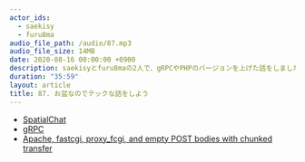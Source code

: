 ```yaml
---
actor_ids:
  - saekisy
  - furu8ma
audio_file_path: /audio/87.mp3
audio_file_size: 14MB
date: 2020-08-16 00:00:00 +0900
description: saekisyとfuru8maの2人で、gRPCやPHPのバージョンを上げた話をしました。
duration: "35:59"
layout: article
title: 87. お盆なのでテックな話をしよう
---
```


- [SpatialChat](https://spatial.chat/)
- [gRPC](https://grpc.io/)
- [Apache, fastcgi, proxy_fcgi, and empty POST bodies with chunked transfer](https://www.jeffgeerling.com/blog/2017/apache-fastcgi-proxyfcgi-and-empty-post-bodies-chunked-transfer)

